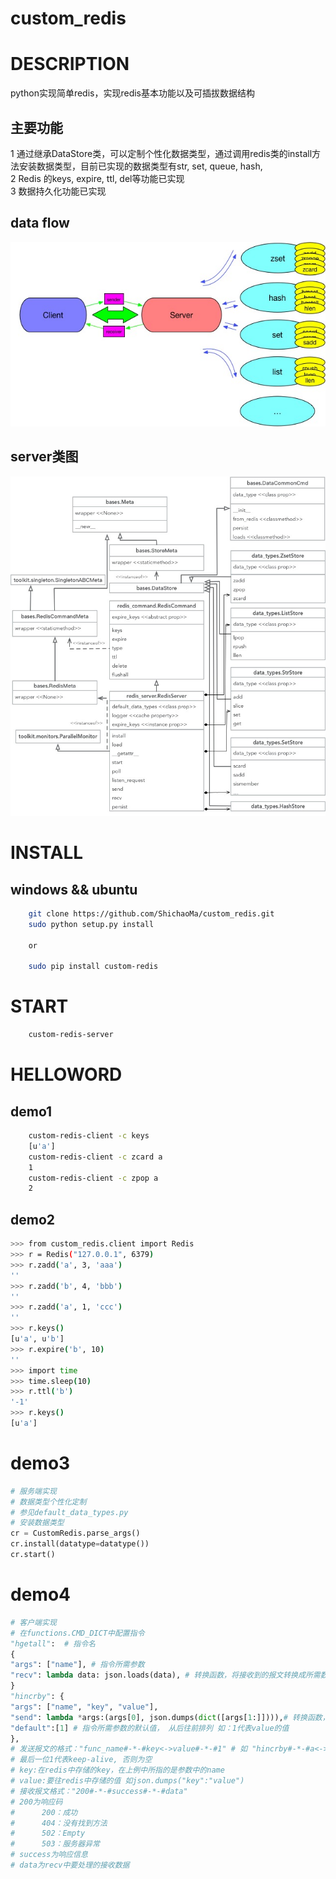 # custom_redis

# DESCRIPTION
python实现简单redis，实现redis基本功能以及可插拔数据结构<br>
## 主要功能<br/>
1 通过继承DataStore类，可以定制个性化数据类型，通过调用redis类的install方法安装数据类型，目前已实现的数据类型有str, set, queue, hash, <br/>
2 Redis 的keys, expire, ttl, del等功能已实现<br/>
3 数据持久化功能已实现<br/>
## data flow
![](https://github.com/ShichaoMa/custom_redis/blob/master/resources/redis.jpg)
## server类图
![](https://github.com/ShichaoMa/custom_redis/blob/master/resources/redis-server.jpg)

# INSTALL
## windows && ubuntu
```bash
    git clone https://github.com/ShichaoMa/custom_redis.git
    sudo python setup.py install

    or

    sudo pip install custom-redis
```
# START
```bash
    custom-redis-server
```
# HELLOWORD
## demo1
```bash
    custom-redis-client -c keys
    [u'a']
    custom-redis-client -c zcard a
    1
    custom-redis-client -c zpop a
    2
```
## demo2
```bash
>>> from custom_redis.client import Redis
>>> r = Redis("127.0.0.1", 6379)
>>> r.zadd('a', 3, 'aaa')
''
>>> r.zadd('b', 4, 'bbb')
''
>>> r.zadd('a', 1, 'ccc')
''
>>> r.keys()
[u'a', u'b']
>>> r.expire('b', 10)
''
>>> import time
>>> time.sleep(10)
>>> r.ttl('b')
'-1'
>>> r.keys()
[u'a']
```
# demo3
```python
# 服务端实现
# 数据类型个性化定制
# 参见default_data_types.py
# 安装数据类型
cr = CustomRedis.parse_args()
cr.install(datatype=datatype())
cr.start()
```
# demo4
```python
# 客户端实现
# 在functions.CMD_DICT中配置指令
"hgetall":  # 指令名
{
"args": ["name"], # 指令所需参数
"recv": lambda data: json.loads(data), # 转换函数，将接收到的报文转换成所需数据类型，若是简单字符串则无需提供
}
"hincrby": {
"args": ["name", "key", "value"],
"send": lambda *args:(args[0], json.dumps(dict([args[1:]]))),# 转换函数，返回key 和value组成的元组
"default":[1] # 指令所需参数的默认值， 从后往前排列 如：1代表value的值
},
# 发送报文的格式："func_name#-*-#key<->value#-*-#1" # 如 "hincrby#-*-#a<->{'b':1}#-*-#1"
# 最后一位1代表keep-alive, 否则为空
# key:在redis中存储的key，在上例中所指的是参数中的name
# value:要往redis中存储的值 如json.dumps("key":"value")
# 接收报文格式："200#-*-#success#-*-#data"
# 200为响应码
#      200：成功
#      404：没有找到方法
#      502：Empty
#      503：服务器异常
# success为响应信息
# data为recv中要处理的接收数据
```
